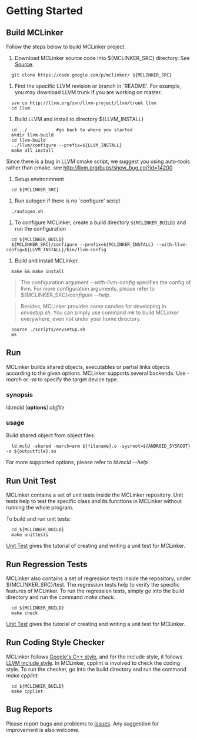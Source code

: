 # Getting Started #

## Build MCLinker ##
Follow the steps below to build MCLinker project.

  1. Download MCLinker source code into ${MCLINKER\_SRC} directory. See [Source](http://code.google.com/p/mclinker/source/checkout).
```
  git clone https://code.google.com/p/mclinker/ ${MCLINKER_SRC}
```
  1. Find the specific LLVM revision or branch in `README'. For example, you may download LLVM trunk if you are working on master.
```
  svn co http://llvm.org/svn/llvm-project/llvm/trunk llvm
  cd llvm
```
  1. Build LLVM and install to directory ${LLVM\_INSTALL}
```
  cd ../           #go back to where you started
  mkdir llvm-build
  cd llvm-build
  ../llvm/configure --prefix=${LLVM_INSTALL}
  make all install
```

Since there is a bug in LLVM cmake script, we suggest you using auto-tools rather than cmake. see http://llvm.org/bugs/show_bug.cgi?id=14200

  1. Setup environmnent
```
  cd ${MCLINKER_SRC}
```
  1. Run autogen if there is no `configure' script
```
  ./autogen.sh
```
  1. To configure MCLinker, create a build directory `${MCLINKER_BUILD}` and run the configuration
```
  cd ${MCLINKER_BUILD}
  ${MCLINKER_SRC}/configure --prefix=${MCLINKER_INSTALL} --with-llvm-config=${LLVM_INSTALL}/bin/llvm-config
```
  1. Build and install MCLinker.
```
  make && make install
```

> The configuration argument _--with-llvm-config_ specifies the config of llvm. For more configuration arguments, please refer to ${MCLINKER\_SRC}_/configure --help_.

> Besides, MCLinker provides some candies for developing in _envsetup.sh_. You can simply use command _mk_ to build MCLinker everywhere, even not under your home directory.
```
  source ./scripts/envsetup.sh
  mk
```

## Run ##
MCLinker builds shared objects, executables or partial links objects according to the given options. MCLinker supports several backends. Use _-march_ or _-m_ to specify the target device type.

### synopsis ###
ld.mcld [**options**] _objfile_

### usage ###
Build shared object from object files.
```
  ld.mcld -shared -march=arm ${filename}.o -sysroot=${ANDROID_SYSROOT} -o ${outputfile}.so
```

For more supported options, please refer to _ld.mcld --help_

## Run Unit Test ##
MCLinker contains a set of unit tests inside the MCLinker repository. Unit tests help to test the specific class and its functions in MCLinker without running the whole program.

To build and run unit tests:
```
  cd ${MCLINKER_BUILD}
  make unittests
```

[Unit Test](Unittest.md) gives the tutorial of creating and writing a unit test for MCLinker.

## Run Regression Tests ##
MCLinker also contains a set of regression tests inside the repository,  under ${MCLINKER\_SRC}/test. The regression tests help to verify the specific features of MCLinker. To run the regression tests, simply go into the build directory and run the command _make check_.
```
  cd ${MCLINKER_BUILD}
  make check
```

[Unit Test](Unittest.md) gives the tutorial of creating and writing a unit test for MCLinker.

## Run Coding Style Checker ##
MCLinker follows [Google's C++ style](http://google-styleguide.googlecode.com/svn/trunk/cppguide.xml), and for the include style, it follows [LLVM include style](http://llvm.org/docs/CodingStandards.html#include-style). In MCLinker, cpplint is involved to check the coding style. To run the checker, go into the build directory and run the command _make cpplint_.
```
  cd ${MCLINKER_BUILD}
  make cpplint
```

## Bug Reports ##
Please report bugs and problems to  [Issues](http://code.google.com/p/mclinker/issues). Any suggestion for improvement is also welcome.